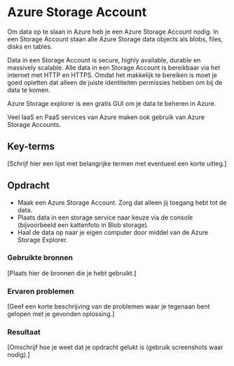 # Azure Storage Account
Om data op te slaan in Azure heb je een Azure Storage Account nodig. In een Storage Account staan alle Azure Storage data objects als blobs, files, disks en tables.

Data in een Storage Account is secure, highly available, durable en massively scalable. Alle data in een Storage Account is bereikbaar via het internet met HTTP en HTTPS. Omdat het makkelijk te bereiken is moet je goed opletten dat alleen de juiste identiteiten permissies hebben om bij de data te komen.

Azure Storage explorer is een gratis GUI om je data te beheren in Azure.

Veel IaaS en PaaS services van Azure maken ook gebruik van Azure Storage Accounts.

## Key-terms
[Schrijf hier een lijst met belangrijke termen met eventueel een korte uitleg.]

## Opdracht
-	Maak een Azure Storage Account. Zorg dat alleen jij toegang hebt tot de data.
-	Plaats data in een storage service naar keuze via de console (bijvoorbeeld een kattenfoto in Blob storage).
-	Haal de data op naar je eigen computer door middel van de Azure Storage Explorer.

### Gebruikte bronnen
[Plaats hier de bronnen die je hebt gebruikt.]

### Ervaren problemen
[Geef een korte beschrijving van de problemen waar je tegenaan bent gelopen met je gevonden oplossing.]

### Resultaat
[Omschrijf hoe je weet dat je opdracht gelukt is (gebruik screenshots waar nodig).]
